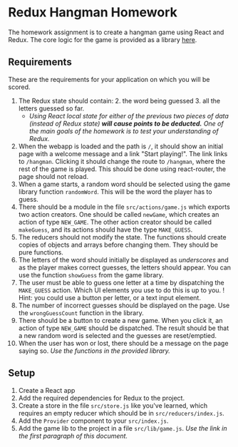 # Redux Hangman Homework
The homework assignment is to create a hangman game using React and Redux. The core logic for the game is provided as a library [here](https://gist.github.com/arienkock/d18ec2cb1246c6602651aa549c90f70b).

## Requirements
These are the requirements for your application on which you will be scored.

1. The Redux state should contain:
    2. the word being guessed
    3. all the letters guessed so far.
    - _Using React _local state_ for either of the previous two pieces of data (instead of Redux state) **will cause points to be deducted.** One of the main goals of the homework is to test your understanding of Redux._
2. When the webapp is loaded and the path is `/`, it should show an initial page with a welcome message and a link "Start playing!". The link links to `/hangman`. Clicking it should change the route to `/hangman`, where the rest of the game is played. This should be done using react-router, the page should not reload.
3. When a game starts, a random word should be selected using the game library function `randomWord`. This will be the word the player has to guess.
4. There should be a module in the file `src/actions/game.js` which exports two action creators. One should be called `newGame`, which creates an action of type `NEW_GAME`. The other action creator should be called `makeGuess`, and its actions should have the type `MAKE_GUESS`.
5. The reducers should not modify the state. The functions should create copies of objects and arrays before changing them. They should be pure functions.
6. The letters of the word should initially be displayed as _underscores_ and as the player makes correct guesses, the letters should appear. You can use the function `showGuess` from the game library.
7. The user must be able to guess one letter at a time by dispatching the `MAKE_GUESS` action. Which UI elements you use to do this is up to you.
    !  Hint: you could use a button per letter, or a text input element.
8. The number of incorrect guesses should be displayed on the page. Use the `wrongGuessCount` function in the library.
9. There should be a button to create a new game. When you click it, an action of type `NEW_GAME` should be dispatched. The result should be that a new random word is selected and the guesses are reset/emptied.
10. When the user has won or lost, there should be a message on the page saying so. _Use the functions in the provided library._

## Setup
1. Create a React app
2. Add the required dependencies for Redux to the project.
3. Create a store in the file `src/store.js` like you've learned, which requires an empty reducer which should be in `src/reducers/index.js`.
4. Add the `Provider` component to your `src/index.js`.
5. Add the game lib to the project in a file `src/lib/game.js`. _Use the link in the first paragraph of this document._
